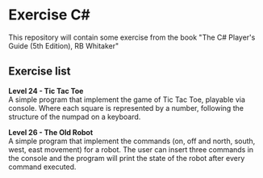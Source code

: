 # Exercise C\# 

This repository will contain some exercise from the book "The C# Player's Guide (5th Edition), RB Whitaker"


## Exercise list

**Level 24 - Tic Tac Toe**<br/>
A simple program that implement the game of Tic Tac Toe, playable via console. Where each square is represented by a number, following the structure of the numpad on a keyboard.

**Level 26 - The Old Robot**<br/>
A simple program that implement the commands (on, off and north, south, west, east movement) for a robot. The user can insert three commands in the console and the program will print the state of the robot after every command executed.
